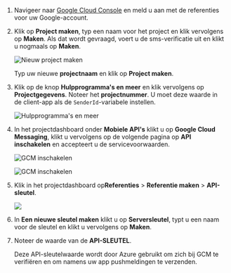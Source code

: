 
1. Navigeer naar [Google Cloud Console](https://console.developers.google.com/project) en meld u aan met de referenties voor uw Google-account. 
2. Klik op **Project maken**, typ een naam voor het project en klik vervolgens op **Maken**. Als dat wordt gevraagd, voert u de sms-verificatie uit en klikt u nogmaals op **Maken**.
   
    ![Nieuw project maken](./media/mobile-services-enable-google-cloud-messaging/mobile-services-google-new-project.png)   
   
     Typ uw nieuwe **projectnaam** en klik op **Project maken**.
3. Klik op de knop **Hulpprogramma's en meer** en klik vervolgens op **Projectgegevens**. Noteer het **projectnummer**. U moet deze waarde in de client-app als de `SenderId`-variabele instellen.
   
    ![Hulpprogramma's en meer](./media/mobile-services-enable-google-cloud-messaging/notification-hubs-utilities-and-more.png)
4. In het projectdashboard onder **Mobiele API's** klikt u op **Google Cloud Messaging**, klikt u vervolgens op de volgende pagina op **API inschakelen** en accepteert u de servicevoorwaarden. 
   
    ![GCM inschakelen](./media/mobile-services-enable-google-cloud-messaging/enable-GCM.png)
   
    ![GCM inschakelen](./media/mobile-services-enable-google-cloud-messaging/enable-gcm-2.png) 
5. Klik in het projectdashboard op**Referenties** > **Referentie maken** > **API-sleutel**. 
   
    ![](./media/mobile-services-enable-google-cloud-messaging/mobile-services-google-create-server-key.png)
6. In **Een nieuwe sleutel maken** klikt u op **Serversleutel**, typt u een naam voor de sleutel en klikt u vervolgens op **Maken**.
7. Noteer de waarde van de **API-SLEUTEL**.
   
    Deze API-sleutelwaarde wordt door Azure gebruikt om zich bij GCM te verifiëren en om namens uw app pushmeldingen te verzenden.



<!--HONumber=Nov16_HO5-->


